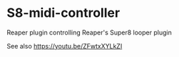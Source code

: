 # S8-midi-controller
Reaper plugin controlling Reaper's Super8 looper plugin

See also https://youtu.be/ZFwtxXYLkZI
